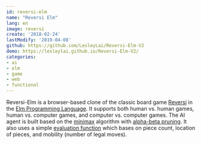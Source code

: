 ```yaml
---
id: reversi-elm
name: "Reversi Elm"
lang: en
image: reversi
create: '2018-02-24'
lastModify: '2019-04-08'
github: https://github.com/LesleyLai/Reversi-Elm-V2
demo: https://lesleylai.github.io/Reversi-Elm-V2/
categories:
- ai
- elm
- game
- web
- functional
---
```


Reversi-Elm is a browser-based clone of the classic board game [Reversi](https://en.wikipedia.org/wiki/Reversi) in the [Elm Programming Language](https://elm-lang.org/).
It supports both human vs. human games, human vs. computer games, and computer vs. computer games.
The AI agent is built based on the [minimax](https://en.wikipedia.org/wiki/Minimax) algorithm with [alpha-beta pruning](https://en.wikipedia.org/wiki/Alpha%E2%80%93beta_pruning).
It also uses a simple [evaluation function](https://en.wikipedia.org/wiki/Evaluation_function) which bases on piece count, location of pieces, and mobility (number of legal moves).
